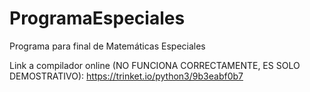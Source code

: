 # ProgramaEspeciales
Programa para final de Matemáticas Especiales

Link a compilador online (NO FUNCIONA CORRECTAMENTE, ES SOLO DEMOSTRATIVO):
https://trinket.io/python3/9b3eabf0b7

